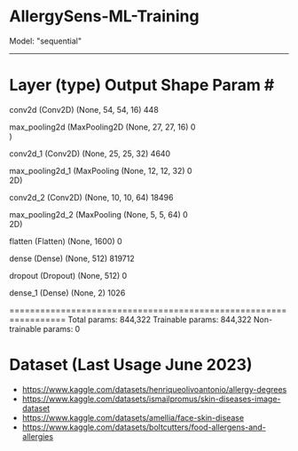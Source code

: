 # AllergySens-ML-Training
Model: "sequential"
_________________________________________________________________
 Layer (type)                Output Shape              Param #   
=================================================================
 conv2d (Conv2D)             (None, 54, 54, 16)        448       
                                                                 
 max_pooling2d (MaxPooling2D  (None, 27, 27, 16)       0         
 )                                                               
                                                                 
 conv2d_1 (Conv2D)           (None, 25, 25, 32)        4640      
                                                                 
 max_pooling2d_1 (MaxPooling  (None, 12, 12, 32)       0         
 2D)                                                             
                                                                 
 conv2d_2 (Conv2D)           (None, 10, 10, 64)        18496     
                                                                 
 max_pooling2d_2 (MaxPooling  (None, 5, 5, 64)         0         
 2D)                                                             
                                                                 
 flatten (Flatten)           (None, 1600)              0         
                                                                 
 dense (Dense)               (None, 512)               819712    
                                                                 
 dropout (Dropout)           (None, 512)               0         
                                                                 
 dense_1 (Dense)             (None, 2)                 1026      
                                                                 
=================================================================
Total params: 844,322
Trainable params: 844,322
Non-trainable params: 0
# Dataset (Last Usage June 2023)
- https://www.kaggle.com/datasets/henriqueolivoantonio/allergy-degrees
- https://www.kaggle.com/datasets/ismailpromus/skin-diseases-image-dataset
- https://www.kaggle.com/datasets/amellia/face-skin-disease
- https://www.kaggle.com/datasets/boltcutters/food-allergens-and-allergies 
